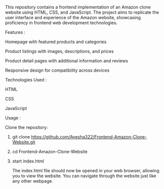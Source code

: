 This repository contains a frontend implementation of an Amazon clone website using HTML, CSS, and JavaScript. 
The project aims to replicate the user interface and experience of the Amazon website, showcasing proficiency in frontend web development technologies.

Features :

Homepage with featured products and categories 

Product listings with images, descriptions, and prices 

Product detail pages with additional information and reviews 

Responsive design for compatibility across devices 

Technologies Used : 

HTML 

CSS 

JavaScript 

Usage :

Clone the repository:

1. git clone https://github.com/Ayesha322/Frontend-Amazon-Clone-Website.git
   
2. cd Frontend-Amazon-Clone-Website
  
3. start index.html

   The index.html file should now be opened in your web browser, allowing you to view the website. You can navigate through the website 
   just like any other webpage.

